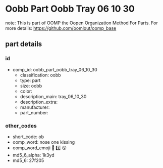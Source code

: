 # Oobb Part Oobb Tray 06 10 30  

note: This is part of OOMP the Oopen Organization Method For Parts. For more details: https://github.com/oomlout/oomp_base

##  part details





### id
* oomp_id: oobb_part_oobb_tray_06_10_30
  * classification: oobb
  * type: part
  * size: oobb
  * color: 
  * description_main: tray_06_10_30
  * description_extra: 
  * manufacturer: 
  * part_number: 

### other_codes
* short_code: ob
* oomp_word: nose one kissing
* oomp_word_emoji :nose: :one: :kissing:
* md5_6_alpha: 1k3yd
* md5_6: 27f205